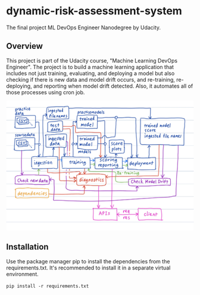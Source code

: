 # dynamic-risk-assessment-system
The final project ML DevOps Engineer Nanodegree by Udacity.  

## Overview
This project is part of the Udacity course, "Machine Learning DevOps Engineer". The project is to build a machine learning application that includes not just training, evaluating, and deploying a model but also checking if there is new data and model drift occurs, and re-training, re-deploying, and reporting when model drift detected. Also, it automates all of those processes using cron job. 
  
<img src='/images/risk_assess_overview.jpg' width=800>
  
  
## Installation
Use the package manager pip to install the dependencies from the requirements.txt. It's recommended to install it in a separate virtual environment. 

```pip install -r requirements.txt```


